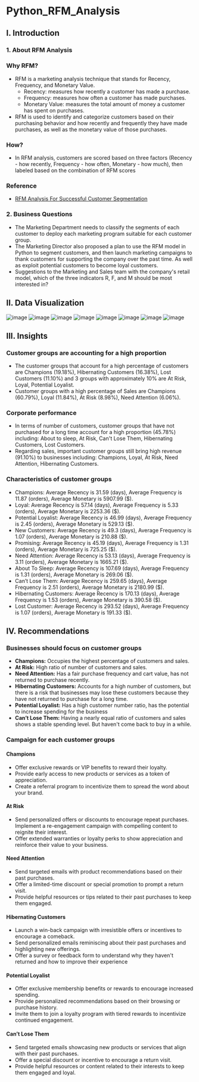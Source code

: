 # Python_RFM_Analysis
## I. Introduction
### 1. About RFM Analysis
### Why RFM?
- RFM is a marketing analysis technique that stands for Recency, Frequency, and Monetary Value.
  - Recency: measures how recently a customer has made a purchase.
  - Frequency: measures how often a customer has made purchases.
  - Monetary Value: measures the total amount of money a customer has spent on purchases.
- RFM is used to identify and categorize customers based on their purchasing behavior and how recently and frequently they have made purchases, as well as the monetary value of those purchases.
### How?
- In RFM analysis, customers are scored based on three factors (Recency - how recently, Frequency - how often, Monetary - how much), then labeled based on the combination of RFM scores
### Reference
- [RFM Analysis For Successful Customer Segmentation](https://www.putler.com/rfm-analysis)
### 2. Business Questions
- The Marketing Department needs to classify the segments of each customer to deploy each marketing program suitable for each customer group.
- The Marketing Director also proposed a plan to use the RFM model in Python to segment customers, and then launch marketing campaigns to thank customers for supporting the company over the past time. As well as exploit potential customers to become loyal customers.
- Suggestions to the Marketing and Sales team with the company's retail model, which of the three indicators R, F, and M should be most interested in?
## II. Data Visualization
![image](https://github.com/lthhoangkhoa225/Python_RFM_Analysis/assets/168264791/1d235093-1c3b-4a68-a3e9-b778ab665df2)
![image](https://github.com/lthhoangkhoa225/Python_RFM_Analysis/assets/168264791/c3bbb9bc-89e2-4d20-8600-3631fa8a8d09)
![image](https://github.com/lthhoangkhoa225/Python_RFM_Analysis/assets/168264791/f4ada567-891a-401f-b7cf-8090170fa667)
![image](https://github.com/lthhoangkhoa225/Python_RFM_Analysis/assets/168264791/34436525-5bb5-48d7-9e2d-eca84f42b6c3)
![image](https://github.com/lthhoangkhoa225/Python_RFM_Analysis/assets/168264791/1ef6b1ad-0d90-4785-8745-e2f741915439)
![image](https://github.com/lthhoangkhoa225/Python_RFM_Analysis/assets/168264791/dcda603b-e240-47fb-a00c-cbf6aa46f69c)
![image](https://github.com/lthhoangkhoa225/Python_RFM_Analysis/assets/168264791/fc63be5c-84d7-4db8-b51c-6951dc9de122)
![image](https://github.com/lthhoangkhoa225/Python_RFM_Analysis/assets/168264791/e35df3fa-0f98-40b2-ba56-89f1e5f12bb9)
## III. Insights
### Customer groups are accounting for a high proportion
- The customer groups that account for a high percentage of customers are Champions (19.18%), Hibernating Customers (16.38%), Lost Customers (11.10%) and 3 groups with approximately 10% are At Risk, Loyal, Potential Loyalist.
- Customer groups with a high percentage of Sales are Champions (60.79%), Loyal (11.84%), At Risk (8.98%), Need Attention (6.06%).
### Corporate performance
- In terms of number of customers, customer groups that have not purchased for a long time account for a high proportion (45.78%) including: About to sleep, At Risk, Can't Lose Them, Hibernating Customers, Lost Customers.
- Regarding sales, important customer groups still bring high revenue (91.10%) to businesses including: Champions, Loyal, At Risk, Need Attention, Hibernating Customers.
### Characteristics of customer groups
- Champions: Average Recency is 31.59 (days), Average Frequency is 11.87 (orders), Average Monetary is 5907.99 ($).
- Loyal: Average Recency is 57.14 (days), Average Frequency is 5.33 (orders), Average Monetary is 2253.36 ($).
- Potential Loyalist: Average Recency is 46.99 (days), Average Frequency is 2.45 (orders), Average Monetary is 529.13 ($).
- New Customers: Average Recency is 49.3 (days), Average Frequency is 1.07 (orders), Average Monetary is 210.88 ($).
- Promising: Average Recency is 45.19 (days), Average Frequency is 	1.31 (orders), Average Monetary is 725.25 ($).
- Need Attention: Average Recency is 53.13 (days), Average Frequency is 3.11 (orders), Average Monetary is 1665.21 ($).
- About To Sleep: Average Recency is 107.69 (days), Average Frequency is 1.31 (orders), Average Monetary is 269.06 ($).
- Can’t Lose Them: Average Recency is 259.65 (days), Average Frequency is 2.51 (orders), Average Monetary is 2180.99 ($).
- Hibernating Customers: Average Recency is 170.13 (days), Average Frequency is 1.53 (orders), Average Monetary is 390.58 ($).
- Lost Customer: Average Recency is 293.52 (days), Average Frequency is 1.07 (orders), Average Monetary is 191.33 ($).
## IV. Recommendations
### Businesses should focus on customer groups
- **Champions:** Occupies the highest percentage of customers and sales.
- **At Risk:** High ratio of number of customers and sales.
- **Need Attention:** Has a fair purchase frequency and cart value, has not returned to purchase recently.
- **Hibernating Customers:** Accounts for a high number of customers, but there is a risk that businesses may lose these customers because they have not returned to purchase for a long time.
- **Potential Loyalist:** Has a high customer number ratio, has the potential to increase spending for the business
- **Can’t Lose Them:** Having a nearly equal ratio of customers and sales shows a stable spending level. But haven't come back to buy in a while.
### Campaign for each customer groups
#### Champions
- Offer exclusive rewards or VIP benefits to reward their loyalty.
- Provide early access to new products or services as a token of appreciation.
- Create a referral program to incentivize them to spread the word about your brand.
#### At Risk
- Send personalized offers or discounts to encourage repeat purchases.
Implement a re-engagement campaign with compelling content to reignite their interest.
- Offer extended warranties or loyalty perks to show appreciation and reinforce their value to your business.
#### Need Attention
- Send targeted emails with product recommendations based on their past purchases.
- Offer a limited-time discount or special promotion to prompt a return visit.
- Provide helpful resources or tips related to their past purchases to keep them engaged.
#### Hibernating Customers
- Launch a win-back campaign with irresistible offers or incentives to encourage a comeback.
- Send personalized emails reminiscing about their past purchases and highlighting new offerings.
- Offer a survey or feedback form to understand why they haven't returned and how to improve their experience
#### Potential Loyalist
- Offer exclusive membership benefits or rewards to encourage increased spending.
- Provide personalized recommendations based on their browsing or purchase history.
- Invite them to join a loyalty program with tiered rewards to incentivize continued engagement.
#### Can’t Lose Them
- Send targeted emails showcasing new products or services that align with their past purchases.
- Offer a special discount or incentive to encourage a return visit.
- Provide helpful resources or content related to their interests to keep them engaged and loyal.
